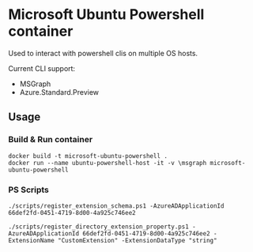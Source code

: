 # Microsoft Ubuntu Powershell container

Used to interact with powershell clis on multiple OS hosts.

Current CLI support:

- MSGraph
- Azure.Standard.Preview

## Usage

### Build & Run container

```
docker build -t microsoft-ubuntu-powershell .
docker run --name ubuntu-powershell-host -it -v \msgraph microsoft-ubuntu-powershell
```

### PS Scripts

```
./scripts/register_extension_schema.ps1 -AzureADApplicationId 66def2fd-0451-4719-8d00-4a925c746ee2

./scripts/register_directory_extension_property.ps1 -AzureADApplicationId 66def2fd-0451-4719-8d00-4a925c746ee2 -ExtensionName "CustomExtension" -ExtensionDataType "string"
```
